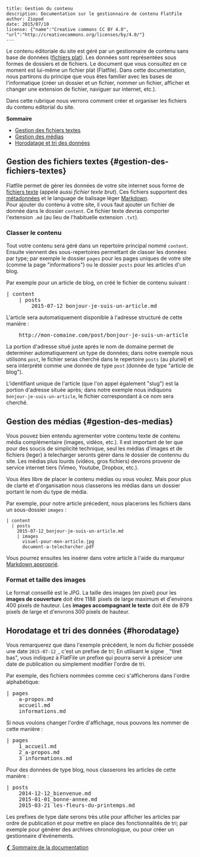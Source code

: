 	title: Gestion du contenu
	description: Documentation sur le gestionnaire de contenu FlatFile
	author: Ziopod
	date: 2015/07/10
	license: {"name":"Creative commons CC BY 4.0", "url":"http://creativecommons.org/licenses/by/4.0/"}
    ---

Le contenu éditoriale du site est géré par un gestionnaire de contenu sans base de données ([fichiers plat](https://fr.wikipedia.org/wiki/Base_de_donn%C3%A9es_orient%C3%A9e_texte)). Les données sont représentées sous formes de dossiers et de fichiers. Le document que vous consultez en ce moment est lui-même un fichier plat (Flatfile). Dans cette documentation, nous partirons du principe que vous êtes familier avec les bases de l'informatique (créer un dossier et un fichier, nommer un fichier, afficher et changer une extension de fichier, naviguer sur internet, etc.).

Dans cette rubrique nous verrons comment créer et organiser les fichiers du contenu editorial du site.

<!--more-->

**Sommaire**

 - [Gestion des fichiers textes](docs/gestion-du-contenu#gestion-des-fichiers-textes)
 - [Gestion des médias](docs/gestion-du-contenu#gestion-des-medias)
 - [Horodatage et tri des données](docs/gestion-du-contenu#horodatage)


## Gestion des fichiers textes {#gestion-des-fichiers-textes}

Flatfile permet de gérer les données de votre site internet sous forme de [fichiers texte](http://fr.wikipedia.org/wiki/Fichier_texte) (appelé aussi *fichier texte brut*). Ces fichiers supportent des [métadonnées](docs/metadonnees) et le language de balisage léger [Markdown](docs/markdown).   
Pour ajouter du contenu à votre site, il vous faut ajouter un fichier de donnée dans le dossier `content`. Ce fichier texte devras comporter l'extension `.md` (au lieu de l'habituelle extension `.txt`).

### Classer le contenu
Tout votre contenu sera géré dans un repertoire principal nommé `content`. Ensuite viennent des sous-repertoires permettant de classer les données par type; par exemple le dossier `pages` pour les pages uniques de votre site (comme la page "informations") ou le dossier `posts` pour les articles d'un blog.

Par exemple pour un article de blog, on créé le fichier de contenu suivant : 

<pre>
| content
	| posts
		2015-07-12_bonjour-je-suis-un-article.md</pre>

L'article sera automatiquement disponible à l'adresse structuré de cette manière : 

<pre>
	http://mon-comaine.com/post/bonjour-je-suis-un-article</pre>

La portion d'adresse situé juste après le nom de domaine permet de determiner automatiquement un type de données; dans notre exemple nous utilisons `post`, le fichier seras cherché dans le repertoire `posts` (au pluriel) et sera interprété comme une donnée de type `post` (donnée de type "article de blog").

L'identifiant unique de l'article (que l'on appel également "slug") est la portion d'adresse située après; dans notre exemple nous indiquons `bonjour-je-suis-un-article`, le fichier correspondant à ce nom sera cherché.

## Gestion des médias {#gestion-des-medias}

Vous pouvez bien entendu agrementer votre contenu texte de contenu média complémentaire (images, vidéos, etc.). Il est important de ter que pour des soucis de simplicité technique, seul les médias d'images et de fichiers (leger) à telecharger seronts gérer dans le dossier de contennu du site. Les médias plus lourds (vidéos, gros fichiers) devrons provenir de service internet tiers (Vimeo, Youtube, Dropbox, etc.).

Vous êtes libre de placer le contenu médias ou vous voulez. Mais pour plus de clarté et d'organisation nous classerons les médias dans un dossier portant le nom du type de média.

Par exemple, pour notre article précedent, nous placerons les fichiers dans un sous-dossier `images` :

~~~
| content
  | posts
    2015-07-12_bonjour-je-suis-un-article.md
    | images
      visuel-pour-mon-article.jpg
      document-a-telecharcher.pdf
~~~

Vous pourrez ensuites les insérer dans votre article à l'aide du marqueur [Markdown approprié](docs/markdown#medias).

### Format et taille des images

Le format conseillé est le JPG. 
La taille des images (en pixel) pour les **images de couverture** doit être 1188  pixels de large maximum et d'environs 400 pixels de hauteur. Les **images accompagnant le texte** doit ête de 879 pixels de large et d'envrons 300 pixels de hauteur.

## Horodatage et tri des données {#horodatage}

Vous remarquerez que dans l'exemple précédent, le nom du fichier possède une date `2015-07-12_`, c'est un prefixe de tri; En utilisant le signe `_` "tiret bas", vous indiquez à FlatFile un prefixe qui pourra servir à présicer une date de publication ou simplement modifier l'ordre de tri.

Par exemple, des fichiers nommées comme ceci s'afficherons dans l'ordre alphabétique: 

<pre>
| pages
	a-propos.md
	accueil.md
	informations.md</pre>

Si nous voulons changer l'ordre d'affichage, nous pouvons les nommer de cette manière : 

<pre>
| pages
	1_accueil.md
	2_a-propos.md
	3_informations.md</pre>

Pour des données de type blog, nous classerons les articles de cette manière : 

<pre>
| posts
	2014-12-12_bienvenue.md
	2015-01-01_bonne-annee.md
	2015-03-21_les-fleurs-du-printemps.md</pre>

Les prefixes de type date serons très utile pour afficher les articles par ordre de publication et pour mettre en place des fonctionnalités de tri; par exemple pour générer des archives chronologique, ou pour créer un gestionnaire d'événements. 


[&#10094; Sommaire de la documentation](docs/index)